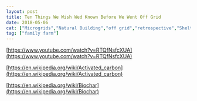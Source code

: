 ```yaml
---
layout: post
title: Ten Things We Wish Wed Known Before We Went Off Grid
date: 2018-05-06
cat: ["Microgrids","Natural Building","off grid","retrospective","Shelter","Sustainable Agriculture"]
tag: ["family farm"]
---
```



[https://www.youtube.com/watch?v=RTQfNsfcXUA](https://www.youtube.com/watch?v=RTQfNsfcXUA)

<div id="top-row" class="style-scope ytd-video-secondary-info-renderer">
<div id="upload-info" class="style-scope ytd-video-owner-renderer">
<div id="owner-container" class="style-scope ytd-video-owner-renderer">




<div class="badge badge-style-type-verified style-scope ytd-badge-supported-renderer"></div>

</div>
<div id="sponsor-button" class="style-scope ytd-video-owner-renderer"></div>
</div>
<div id="content" class="style-scope ytd-expander">

   [https://en.wikipedia.org/wiki/Activated_carbon](https://en.wikipedia.org/wiki/Activated_carbon)
  
   [https://en.wikipedia.org/wiki/Biochar](https://en.wikipedia.org/wiki/Biochar) 
  
  </div>
<div></div>
